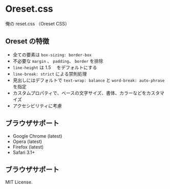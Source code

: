 # Oreset.css

俺の reset.css （Oreset CSS）

## Oreset の特徴

- 全ての要素は `box-sizing: border-box`
- 不必要な `margin` 、 `padding`、 `border` を排除
- `line-height` は 1.5 　をデフォルトにする
- `line-break: strict` による禁則処理
- 見出しにはデフォルトで `text-wrap: balance` と `word-break: auto-phrase` を指定
- カスタムプロパティで、ベースの文字サイズ、書体、カラーなどをカスタマイズ
- アクセシビリティに考慮

## ブラウザサポート

- Google Chrome (latest)
- Opera (latest)
- Firefox (latest)
- Safari 3.1+

## ブラウザサポート

MIT License.
